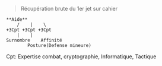 > Récupération brute du 1er jet sur cahier
```
**Aide**
    /    |    \
+3Cpt +3Cpt +3Cpt
    |    |
Surnombre    Affinité
        Posture(Defense mineure)
```
Cpt: Expertise combat,  cryptographie, Informatique, Tactique

